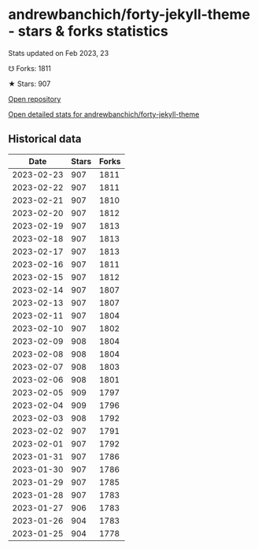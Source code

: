 # andrewbanchich/forty-jekyll-theme - stars & forks statistics

Stats updated on Feb 2023, 23

☋ Forks: 1811

★ Stars: 907

[Open repository](https://github.com/andrewbanchich/forty-jekyll-theme)

[Open detailed stats for andrewbanchich/forty-jekyll-theme](https://reviewgithub.com/rep/andrewbanchich/forty-jekyll-theme)

## Historical data
| Date | Stars | Forks |
|------|-------|-------|
| 2023-02-23 | 907 | 1811 | 
| 2023-02-22 | 907 | 1811 | 
| 2023-02-21 | 907 | 1810 | 
| 2023-02-20 | 907 | 1812 | 
| 2023-02-19 | 907 | 1813 | 
| 2023-02-18 | 907 | 1813 | 
| 2023-02-17 | 907 | 1813 | 
| 2023-02-16 | 907 | 1811 | 
| 2023-02-15 | 907 | 1812 | 
| 2023-02-14 | 907 | 1807 | 
| 2023-02-13 | 907 | 1807 | 
| 2023-02-11 | 907 | 1804 | 
| 2023-02-10 | 907 | 1802 | 
| 2023-02-09 | 908 | 1804 | 
| 2023-02-08 | 908 | 1804 | 
| 2023-02-07 | 908 | 1803 | 
| 2023-02-06 | 908 | 1801 | 
| 2023-02-05 | 909 | 1797 | 
| 2023-02-04 | 909 | 1796 | 
| 2023-02-03 | 908 | 1792 | 
| 2023-02-02 | 907 | 1791 | 
| 2023-02-01 | 907 | 1792 | 
| 2023-01-31 | 907 | 1786 | 
| 2023-01-30 | 907 | 1786 | 
| 2023-01-29 | 907 | 1785 | 
| 2023-01-28 | 907 | 1783 | 
| 2023-01-27 | 906 | 1783 | 
| 2023-01-26 | 904 | 1783 | 
| 2023-01-25 | 904 | 1778 | 

